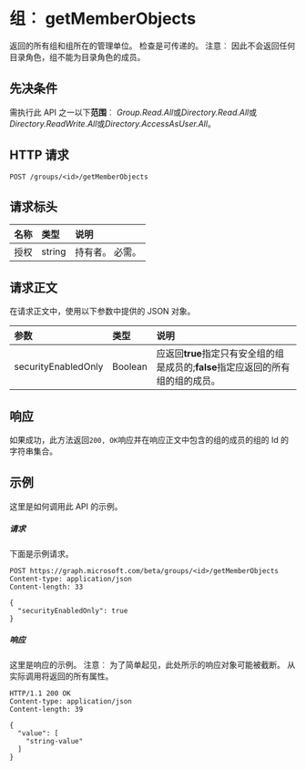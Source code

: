 # <a name="group-getmemberobjects"></a>组︰ getMemberObjects
返回的所有组和组所在的管理单位。 检查是可传递的。 注意︰ 因此不会返回任何目录角色，组不能为目录角色的成员。

## <a name="prerequisites"></a>先决条件
需执行此 API 之一以下**范围**︰ *Group.Read.All*或*Directory.Read.All*或*Directory.ReadWrite.All*或*Directory.AccessAsUser.All*。
## <a name="http-request"></a>HTTP 请求
<!-- { "blockType": "ignored" } -->
```http
POST /groups/<id>/getMemberObjects
```
## <a name="request-headers"></a>请求标头
| 名称       | 类型 | 说明|
|:---------------|:--------|:----------|
| 授权  | string  | 持有者<token>。 必需。 |

## <a name="request-body"></a>请求正文
在请求正文中，使用以下参数中提供的 JSON 对象。

| 参数    | 类型   |说明|
|:---------------|:--------|:----------|
|securityEnabledOnly|Boolean|应返回**true**指定只有安全组的组是成员的;**false**指定应返回的所有组的组的成员。|

## <a name="response"></a>响应
如果成功，此方法返回`200, OK`响应并在响应正文中包含的组的成员的组的 Id 的字符串集合。

## <a name="example"></a>示例
这里是如何调用此 API 的示例。
##### <a name="request"></a>请求
下面是示例请求。
<!-- {
  "blockType": "request",
  "name": "group_getmemberobjects"
}-->
```http
POST https://graph.microsoft.com/beta/groups/<id>/getMemberObjects
Content-type: application/json
Content-length: 33

{
  "securityEnabledOnly": true
}
```

##### <a name="response"></a>响应
这里是响应的示例。 注意︰ 为了简单起见，此处所示的响应对象可能被截断。 从实际调用将返回的所有属性。
<!-- {
  "blockType": "response",
  "truncated": true,
  "@odata.type": "string",
  "isCollection": true
} -->
```http
HTTP/1.1 200 OK
Content-type: application/json
Content-length: 39

{
  "value": [
    "string-value"
  ]
}
```

<!-- uuid: 8fcb5dbc-d5aa-4681-8e31-b001d5168d79
2015-10-25 14:57:30 UTC -->
<!-- {
  "type": "#page.annotation",
  "description": "group: getMemberObjects",
  "keywords": "",
  "section": "documentation",
  "tocPath": ""
}-->
